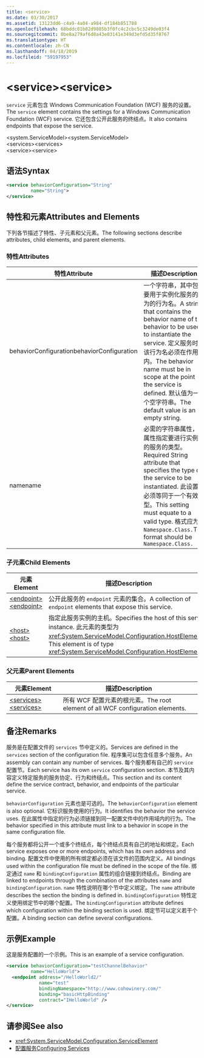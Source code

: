 ```yaml
---
title: <service>
ms.date: 03/30/2017
ms.assetid: 13123dd6-c4a9-4a04-a984-df184b851788
ms.openlocfilehash: 68bddc01b02d9885b3f0fc4c2cbc5c3249de03f4
ms.sourcegitcommit: 0be8a279af6d8a43e03141e349d3efd5d35f8767
ms.translationtype: HT
ms.contentlocale: zh-CN
ms.lasthandoff: 04/18/2019
ms.locfileid: "59197953"
---
```

# <a name="service"></a><span data-ttu-id="71776-101">\<service></span><span class="sxs-lookup"><span data-stu-id="71776-101">\<service></span></span>
<span data-ttu-id="71776-102">`service` 元素包含 Windows Communication Foundation (WCF) 服务的设置。</span><span class="sxs-lookup"><span data-stu-id="71776-102">The `service` element contains the settings for a Windows Communication Foundation (WCF) service.</span></span> <span data-ttu-id="71776-103">它还包含公开此服务的终结点。</span><span class="sxs-lookup"><span data-stu-id="71776-103">It also contains endpoints that expose the service.</span></span>  
  
 <span data-ttu-id="71776-104">\<system.ServiceModel></span><span class="sxs-lookup"><span data-stu-id="71776-104">\<system.ServiceModel></span></span>  
<span data-ttu-id="71776-105">\<services></span><span class="sxs-lookup"><span data-stu-id="71776-105">\<services></span></span>  
<span data-ttu-id="71776-106">\<service></span><span class="sxs-lookup"><span data-stu-id="71776-106">\<service></span></span>  
  
## <a name="syntax"></a><span data-ttu-id="71776-107">语法</span><span class="sxs-lookup"><span data-stu-id="71776-107">Syntax</span></span>  
  
```xml  
<service behaviorConfiguration="String"
         name="String">
</service>
```  
  
## <a name="attributes-and-elements"></a><span data-ttu-id="71776-108">特性和元素</span><span class="sxs-lookup"><span data-stu-id="71776-108">Attributes and Elements</span></span>  
 <span data-ttu-id="71776-109">下列各节描述了特性、子元素和父元素。</span><span class="sxs-lookup"><span data-stu-id="71776-109">The following sections describe attributes, child elements, and parent elements.</span></span>  
  
### <a name="attributes"></a><span data-ttu-id="71776-110">特性</span><span class="sxs-lookup"><span data-stu-id="71776-110">Attributes</span></span>  
  
|<span data-ttu-id="71776-111">特性</span><span class="sxs-lookup"><span data-stu-id="71776-111">Attribute</span></span>|<span data-ttu-id="71776-112">描述</span><span class="sxs-lookup"><span data-stu-id="71776-112">Description</span></span>|  
|---------------|-----------------|  
|<span data-ttu-id="71776-113">behaviorConfiguration</span><span class="sxs-lookup"><span data-stu-id="71776-113">behaviorConfiguration</span></span>|<span data-ttu-id="71776-114">一个字符串，其中包含要用于实例化服务的行为的行为名。</span><span class="sxs-lookup"><span data-stu-id="71776-114">A string that contains the behavior name of the behavior to be used to instantiate the service.</span></span> <span data-ttu-id="71776-115">定义服务时，该行为名必须在作用域内。</span><span class="sxs-lookup"><span data-stu-id="71776-115">The behavior name must be in scope at the point the service is defined.</span></span> <span data-ttu-id="71776-116">默认值为一个空字符串。</span><span class="sxs-lookup"><span data-stu-id="71776-116">The default value is an empty string.</span></span>|  
|<span data-ttu-id="71776-117">name</span><span class="sxs-lookup"><span data-stu-id="71776-117">name</span></span>|<span data-ttu-id="71776-118">必需的字符串属性，此属性指定要进行实例化的服务的类型。</span><span class="sxs-lookup"><span data-stu-id="71776-118">Required String attribute that specifies the type of the service to be instantiated.</span></span> <span data-ttu-id="71776-119">此设置必须等同于一个有效类型。</span><span class="sxs-lookup"><span data-stu-id="71776-119">This setting must equate to a valid type.</span></span> <span data-ttu-id="71776-120">格式应为 `Namespace.Class.`</span><span class="sxs-lookup"><span data-stu-id="71776-120">The format should be `Namespace.Class.`</span></span>|  
  
### <a name="child-elements"></a><span data-ttu-id="71776-121">子元素</span><span class="sxs-lookup"><span data-stu-id="71776-121">Child Elements</span></span>  
  
|<span data-ttu-id="71776-122">元素</span><span class="sxs-lookup"><span data-stu-id="71776-122">Element</span></span>|<span data-ttu-id="71776-123">描述</span><span class="sxs-lookup"><span data-stu-id="71776-123">Description</span></span>|  
|-------------|-----------------|  
|[<span data-ttu-id="71776-124">\<endpoint></span><span class="sxs-lookup"><span data-stu-id="71776-124">\<endpoint></span></span>](../../../../../docs/framework/configure-apps/file-schema/wcf/endpoint-element.md)|<span data-ttu-id="71776-125">公开此服务的 `endpoint` 元素的集合。</span><span class="sxs-lookup"><span data-stu-id="71776-125">A collection of `endpoint` elements that expose this service.</span></span>|  
|[<span data-ttu-id="71776-126">\<host></span><span class="sxs-lookup"><span data-stu-id="71776-126">\<host></span></span>](../../../../../docs/framework/configure-apps/file-schema/wcf/host.md)|<span data-ttu-id="71776-127">指定此服务实例的主机。</span><span class="sxs-lookup"><span data-stu-id="71776-127">Specifies the host of this service instance.</span></span> <span data-ttu-id="71776-128">此元素的类型为 <xref:System.ServiceModel.Configuration.HostElement>。</span><span class="sxs-lookup"><span data-stu-id="71776-128">This element is of type <xref:System.ServiceModel.Configuration.HostElement>.</span></span>|  
  
### <a name="parent-elements"></a><span data-ttu-id="71776-129">父元素</span><span class="sxs-lookup"><span data-stu-id="71776-129">Parent Elements</span></span>  
  
|<span data-ttu-id="71776-130">元素</span><span class="sxs-lookup"><span data-stu-id="71776-130">Element</span></span>|<span data-ttu-id="71776-131">描述</span><span class="sxs-lookup"><span data-stu-id="71776-131">Description</span></span>|  
|-------------|-----------------|  
|[<span data-ttu-id="71776-132">\<services></span><span class="sxs-lookup"><span data-stu-id="71776-132">\<services></span></span>](../../../../../docs/framework/configure-apps/file-schema/wcf/services.md)|<span data-ttu-id="71776-133">所有 WCF 配置元素的根元素。</span><span class="sxs-lookup"><span data-stu-id="71776-133">The root element of all WCF configuration elements.</span></span>|  
  
## <a name="remarks"></a><span data-ttu-id="71776-134">备注</span><span class="sxs-lookup"><span data-stu-id="71776-134">Remarks</span></span>  
 <span data-ttu-id="71776-135">服务是在配置文件的 `services` 节中定义的。</span><span class="sxs-lookup"><span data-stu-id="71776-135">Services are defined in the `services` section of the configuration file.</span></span> <span data-ttu-id="71776-136">程序集可以包含任意多个服务。</span><span class="sxs-lookup"><span data-stu-id="71776-136">An assembly can contain any number of services.</span></span> <span data-ttu-id="71776-137">每个服务都有自己的 `service` 配置节。</span><span class="sxs-lookup"><span data-stu-id="71776-137">Each service has its own `service` configuration section.</span></span> <span data-ttu-id="71776-138">本节及其内容定义特定服务的服务协定、行为和终结点。</span><span class="sxs-lookup"><span data-stu-id="71776-138">This section and its content define the service contract, behavior, and endpoints of the particular service.</span></span>  
  
 <span data-ttu-id="71776-139">`behaviorConfiguration` 元素也是可选的。</span><span class="sxs-lookup"><span data-stu-id="71776-139">The `behaviorConfiguration` element is also optional.</span></span> <span data-ttu-id="71776-140">它标识服务使用的行为。</span><span class="sxs-lookup"><span data-stu-id="71776-140">It identifies the behavior the service uses.</span></span> <span data-ttu-id="71776-141">在此属性中指定的行为必须链接到同一配置文件中的作用域内的行为。</span><span class="sxs-lookup"><span data-stu-id="71776-141">The behavior specified in this attribute must link to a behavior in scope in the same configuration file.</span></span>  
  
 <span data-ttu-id="71776-142">每个服务都将公开一个或多个终结点，每个终结点具有自己的地址和绑定。</span><span class="sxs-lookup"><span data-stu-id="71776-142">Each service exposes one or more endpoints, which has its own address and binding.</span></span> <span data-ttu-id="71776-143">配置文件中使用的所有绑定都必须在该文件的范围内定义。</span><span class="sxs-lookup"><span data-stu-id="71776-143">All bindings used within the configuration file must be defined in the scope of the file.</span></span> <span data-ttu-id="71776-144">绑定通过 `name` 和 `bindingConfiguration` 属性的组合链接到终结点。</span><span class="sxs-lookup"><span data-stu-id="71776-144">Binding are linked to endpoints through the combination of the attributes `name` and `bindingConfiguration`.</span></span> <span data-ttu-id="71776-145">`name` 特性说明在哪个节中定义绑定。</span><span class="sxs-lookup"><span data-stu-id="71776-145">The `name` attribute describes the section the binding is defined in.</span></span> <span data-ttu-id="71776-146">`bindingConfiguration` 特性定义使用绑定节中的哪个配置。</span><span class="sxs-lookup"><span data-stu-id="71776-146">The `bindingConfiguration` attribute defines which configuration within the binding section is used.</span></span> <span data-ttu-id="71776-147">绑定节可以定义若干个配置。</span><span class="sxs-lookup"><span data-stu-id="71776-147">A binding section can define several configurations.</span></span>  
  
## <a name="example"></a><span data-ttu-id="71776-148">示例</span><span class="sxs-lookup"><span data-stu-id="71776-148">Example</span></span>  
 <span data-ttu-id="71776-149">这是服务配置的一个示例。</span><span class="sxs-lookup"><span data-stu-id="71776-149">This is an example of a service configuration.</span></span>  
  
```xml  
<service behaviorConfiguration="testChannelBehavior"
         name="HelloWorld">
  <endpoint address="/HelloWorld2/"
            name="test"
            bindingNamespace="http://www.cohowinery.com/"
            binding="basicHttpBinding"
            contract="IHelloWorld" />
</service>
```  
  
## <a name="see-also"></a><span data-ttu-id="71776-150">请参阅</span><span class="sxs-lookup"><span data-stu-id="71776-150">See also</span></span>

- <xref:System.ServiceModel.Configuration.ServiceElement>
- [<span data-ttu-id="71776-151">配置服务</span><span class="sxs-lookup"><span data-stu-id="71776-151">Configuring Services</span></span>](../../../../../docs/framework/wcf/configuring-services.md)
